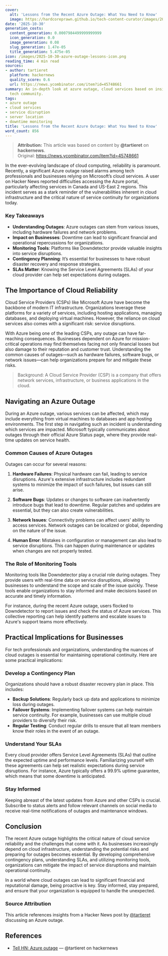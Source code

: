 ```yaml
---
cover:
  alt: 'Lessons from the Recent Azure Outage: What You Need to Know'
  image: https://hardcoreprawn.github.io/tech-content-curator/images/2025-10-30-azure-outage-lessons.png
date: '2025-10-30'
generation_costs:
  content_generation: 0.0007984499999999999
  icon_generation: 0.0
  image_generation: 0.08
  slug_generation: 1.47e-05
  title_generation: 5.475e-05
icon: /images/2025-10-30-azure-outage-lessons-icon.png
reading_time: 4 min read
sources:
- author: tartieret
  platform: hackernews
  quality_score: 0.6
  url: https://news.ycombinator.com/item?id=45748661
summary: An in-depth look at azure outage, cloud services based on insights from the
  tech community.
tags:
- azure outage
- cloud services
- service disruption
- server location
- downtime monitoring
title: 'Lessons from the Recent Azure Outage: What You Need to Know'
word_count: 856
---
```


> **Attribution:** This article was based on content by **@tartieret** on **hackernews**.  
> Original: https://news.ycombinator.com/item?id=45748661

In the ever-evolving landscape of cloud computing, reliability is paramount. Recently, a significant Azure outage raised alarms among tech professionals and businesses relying on Microsoft’s cloud services. A user on Hacker News reported difficulties accessing the Azure portal, particularly affecting services in Canada and US-East 2 regions. This incident serves as a stark reminder of the vulnerabilities inherent in cloud infrastructure and the critical nature of service continuity for organizations today.

### Key Takeaways
- **Understanding Outages**: Azure outages can stem from various issues, including hardware failures and network problems.
- **Impact on Businesses**: Downtime can lead to significant financial and operational repercussions for organizations.
- **Monitoring Tools**: Platforms like Downdetector provide valuable insights into service disruptions.
- **Contingency Planning**: It’s essential for businesses to have robust disaster recovery and response strategies.
- **SLAs Matter**: Knowing the Service Level Agreements (SLAs) of your cloud provider can help set expectations during outages.

## The Importance of Cloud Reliability

Cloud Service Providers (CSPs) like Microsoft Azure have become the backbone of modern IT infrastructure. Organizations leverage these platforms for a variety of services, including hosting applications, managing databases, and deploying virtual machines. However, the reliance on cloud services also comes with a significant risk: service disruptions.

With Azure being one of the leading CSPs, any outage can have far-reaching consequences. Businesses dependent on Azure for mission-critical operations may find themselves facing not only financial losses but also damage to their reputation and customer trust. Understanding the common causes of outages—such as hardware failures, software bugs, or network issues—can help organizations prepare for and mitigate these risks.

> Background: A Cloud Service Provider (CSP) is a company that offers network services, infrastructure, or business applications in the cloud.

## Navigating an Azure Outage

During an Azure outage, various services can be affected, which may include everything from virtual machines to databases and app hosting environments. The first step in navigating such an incident is understanding which services are impacted. Microsoft typically communicates about outages through their official Azure Status page, where they provide real-time updates on service health.

### Common Causes of Azure Outages

Outages can occur for several reasons:

1. **Hardware Failures**: Physical hardware can fail, leading to service disruptions. Azure's extensive infrastructure includes redundant systems to minimize the impact of such failures, but issues can still arise.
   
2. **Software Bugs**: Updates or changes to software can inadvertently introduce bugs that lead to downtime. Regular patches and updates are essential, but they can also create vulnerabilities.

3. **Network Issues**: Connectivity problems can affect users' ability to access services. Network outages can be localized or global, depending on the nature of the issue.

4. **Human Error**: Mistakes in configuration or management can also lead to service disruptions. This can happen during maintenance or updates when changes are not properly tested.

### The Role of Monitoring Tools

Monitoring tools like Downdetector play a crucial role during outages. They provide users with real-time data on service disruptions, allowing businesses to understand the scope and scale of the issue quickly. These tools enable organizations to stay informed and make decisions based on accurate and timely information.

For instance, during the recent Azure outage, users flocked to Downdetector to report issues and check the status of Azure services. This collective reporting can help identify patterns and escalate issues to Azure's support teams more effectively.

## Practical Implications for Businesses

For tech professionals and organizations, understanding the nuances of cloud outages is essential for maintaining operational continuity. Here are some practical implications:

### Develop a Contingency Plan

Organizations should have a robust disaster recovery plan in place. This includes:

- **Backup Solutions**: Regularly back up data and applications to minimize loss during outages.
- **Failover Systems**: Implementing failover systems can help maintain service continuity. For example, businesses can use multiple cloud providers to diversify their risk.
- **Regular Testing**: Conduct regular drills to ensure that all team members know their roles in the event of an outage.

### Understand Your SLAs

Every cloud provider offers Service Level Agreements (SLAs) that outline the expected uptime and performance levels. Familiarizing yourself with these agreements can help set realistic expectations during service disruptions. For instance, Azure typically offers a 99.9% uptime guarantee, which means that some downtime is anticipated.

### Stay Informed

Keeping abreast of the latest updates from Azure and other CSPs is crucial. Subscribe to status alerts and follow relevant channels on social media to receive real-time notifications of outages and maintenance windows.

## Conclusion

The recent Azure outage highlights the critical nature of cloud service reliability and the challenges that come with it. As businesses increasingly depend on cloud infrastructure, understanding the potential risks and preparing for outages becomes essential. By developing comprehensive contingency plans, understanding SLAs, and utilizing monitoring tools, organizations can mitigate the impact of service disruptions and maintain operational continuity.

In a world where cloud outages can lead to significant financial and reputational damage, being proactive is key. Stay informed, stay prepared, and ensure that your organization is equipped to handle the unexpected.

### Source Attribution
This article references insights from a Hacker News post by [@tartieret](https://news.ycombinator.com/item?id=45748661) discussing an Azure outage.

## References

- [Tell HN: Azure outage](https://news.ycombinator.com/item?id=45748661) — @tartieret on hackernews
